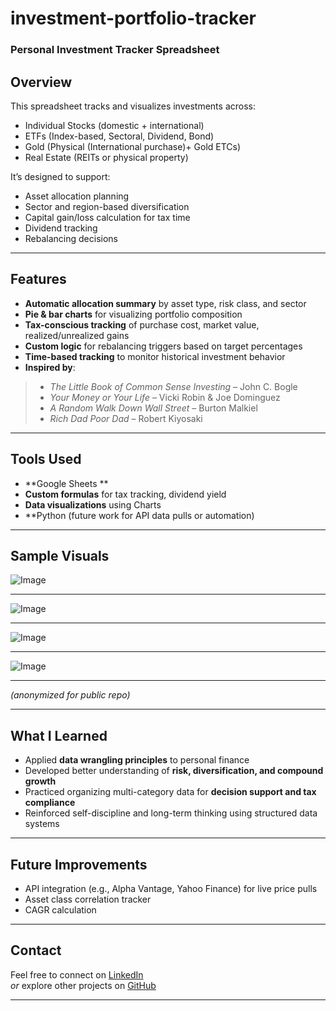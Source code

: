 # investment-portfolio-tracker
### Personal Investment Tracker Spreadsheet

## Overview

This spreadsheet tracks and visualizes investments across:
- Individual Stocks (domestic + international)
- ETFs (Index-based, Sectoral, Dividend, Bond)
- Gold (Physical (International purchase)+ Gold ETCs)
- Real Estate (REITs or physical property)

It’s designed to support:
- Asset allocation planning  
- Sector and region-based diversification  
- Capital gain/loss calculation for tax time  
- Dividend tracking  
- Rebalancing decisions

---

##  Features

-  **Automatic allocation summary** by asset type, risk class, and sector
-  **Pie & bar charts** for visualizing portfolio composition
-  **Tax-conscious tracking** of purchase cost, market value, realized/unrealized gains
-  **Custom logic** for rebalancing triggers based on target percentages
-  **Time-based tracking** to monitor historical investment behavior
 -  **Inspired by**:
>   - *The Little Book of Common Sense Investing* – John C. Bogle
>   - *Your Money or Your Life* – Vicki Robin & Joe Dominguez
>   - *A Random Walk Down Wall Street* – Burton Malkiel
>   - *Rich Dad Poor Dad* – Robert Kiyosaki

---

## Tools Used

- **Google Sheets ** 
- **Custom formulas** for tax tracking, dividend yield  
- **Data visualizations** using Charts  
- **Python (future work for API data pulls or automation)

---

##  Sample Visuals

![Image](https://github.com/user-attachments/assets/848686bd-1a0d-46ff-a1a5-99d446642853)

---

![Image](https://github.com/user-attachments/assets/594f552d-0f15-4e6e-a9c1-ad3e1535e3fe)

---

![Image](https://github.com/user-attachments/assets/87c72be2-1a5d-416b-b9b1-7d3bbbebc2a5)

---

![Image](https://github.com/user-attachments/assets/5fad45bb-4bc2-4175-a5c8-9046d2b421cc)
 
--- 
*(anonymized for public repo)*

---

## What I Learned

- Applied **data wrangling principles** to personal finance  
- Developed better understanding of **risk, diversification, and compound growth**  
- Practiced organizing multi-category data for **decision support and tax compliance**  
- Reinforced self-discipline and long-term thinking using structured data systems

---

## Future Improvements

- API integration (e.g., Alpha Vantage, Yahoo Finance) for live price pulls  
- Asset class correlation tracker
- CAGR calculation

---

## Contact

Feel free to connect on [LinkedIn](https://www.linkedin.com/in/shyam-sundar-v/)  
_or_ explore other projects on [GitHub](#)

---

